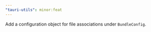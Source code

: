 ```yaml
---
"tauri-utils": minor:feat
---
```


Add a configuration object for file associations under `BundleConfig`.
